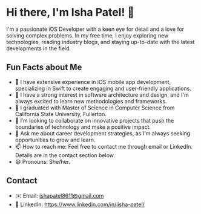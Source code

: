 # Hi there, I'm Isha Patel! 👋

I'm a passionate iOS Developer with a keen eye for detail and a love for solving complex problems. In my free time, I enjoy exploring new technologies, reading industry blogs, and staying up-to-date with the latest developments in the field.

## Fun Facts about Me
- 📲 I have extensive experience in iOS mobile app development, specializing in Swift to create engaging and user-friendly applications.
- 🌱 I have a strong interest in software architecture and design, and I'm always excited to learn new methodologies and frameworks.
- 🌟 I graduated with Master of Science in Computer Science from California State University, Fullerton.
- 🤝 I’m looking to collaborate on innovative projects that push the boundaries of technology and make a positive impact.
- 💬 Ask me about career development strategies, as I'm always seeking opportunities to grow and learn.
- 📫 How to reach me: Feel free to contact me through email or LinkedIn. Details are in the contact section below.
- 😄 Pronouns: She/her.

## Contact
- ✉️ Email: ishapatel8611@gmail.com
- 💼 LinkedIn: https://www.linkedin.com/in/iisha-patel/

